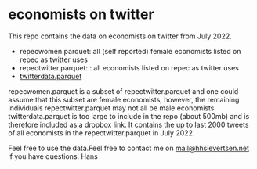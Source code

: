 # economists on twitter


This repo contains the data on economists on twitter from July 2022. 

- repecwomen.parquet: all (self reported) female economists listed on repec as twitter uses
- repectwitter.parquet: : all  economists listed on repec as twitter uses
- [twitterdata.parquet](https://www.dropbox.com/scl/fi/dkuc2y9debek8voa4y44o/twitterdata.parquet?rlkey=pyxi4s8krdxv97uxd3a4tvhf3&dl=1)

repecwomen.parquet is a subset of repectwitter.parquet and one could assume that this subset are female economists, however, the remaining individuals repectwitter.parquet may not all be male economists. twitterdata.parquet is too large to include in the repo (about 500mb) and is therefore included as a dropbox link. It contains the up to last 2000 tweets of all economists in the repectwitter.parquet in July 2022.

 Feel free to use the data.Feel free to contact me on mail@hhsievertsen.net if you have questions.
 Hans

